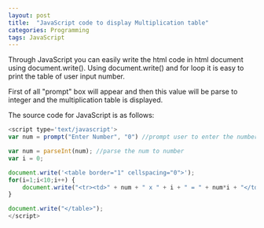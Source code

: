 ```yaml
---
layout: post
title:  "JavaScript code to display Multiplication table"
categories: Programming
tags: JavaScript
---
```


Through JavaScript you can easily write the html code in html document using document.write(). Using document.write() and for loop it is easy to print the table of user input number.

First of all "prompt" box will appear and then this value will be parse to integer and the multiplication table is displayed.

The source code for JavaScript is as follows:

```javascript
<script type='text/javascript'>
var num = prompt("Enter Number", "0") //prompt user to enter the number

var num = parseInt(num); //parse the num to number
var i = 0;

document.write('<table border="1" cellspacing="0">');
for(i=1;i<10;i++) {
    document.write("<tr><td>" + num + " x " + i + " = " + num*i + "</td></tr>");
}

document.write("</table>");
</script>
```
